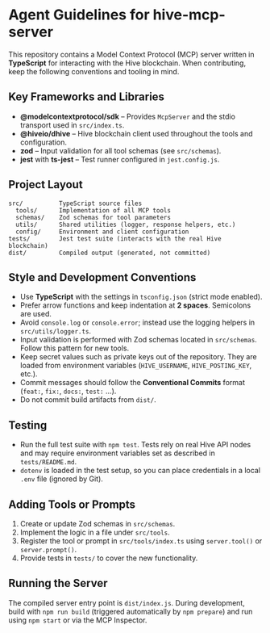 # Agent Guidelines for hive-mcp-server

This repository contains a Model Context Protocol (MCP) server written in **TypeScript** for interacting with the Hive blockchain. When contributing, keep the following conventions and tooling in mind.

## Key Frameworks and Libraries

- **@modelcontextprotocol/sdk** – Provides `McpServer` and the stdio transport used in `src/index.ts`.
- **@hiveio/dhive** – Hive blockchain client used throughout the tools and configuration.
- **zod** – Input validation for all tool schemas (see `src/schemas`).
- **jest** with **ts-jest** – Test runner configured in `jest.config.js`.

## Project Layout

```
src/          TypeScript source files
  tools/      Implementation of all MCP tools
  schemas/    Zod schemas for tool parameters
  utils/      Shared utilities (logger, response helpers, etc.)
  config/     Environment and client configuration
tests/        Jest test suite (interacts with the real Hive blockchain)
dist/         Compiled output (generated, not committed)
```

## Style and Development Conventions

- Use **TypeScript** with the settings in `tsconfig.json` (strict mode enabled).
- Prefer arrow functions and keep indentation at **2 spaces**. Semicolons are used.
- Avoid `console.log` or `console.error`; instead use the logging helpers in `src/utils/logger.ts`.
- Input validation is performed with Zod schemas located in `src/schemas`. Follow this pattern for new tools.
- Keep secret values such as private keys out of the repository. They are loaded from environment variables (`HIVE_USERNAME`, `HIVE_POSTING_KEY`, etc.).
- Commit messages should follow the **Conventional Commits** format (`feat:`, `fix:`, `docs:`, `test:` ...).
- Do not commit build artifacts from `dist/`.

## Testing

- Run the full test suite with `npm test`. Tests rely on real Hive API nodes and may require environment variables set as described in `tests/README.md`.
- `dotenv` is loaded in the test setup, so you can place credentials in a local `.env` file (ignored by Git).

## Adding Tools or Prompts

1. Create or update Zod schemas in `src/schemas`.
2. Implement the logic in a file under `src/tools`.
3. Register the tool or prompt in `src/tools/index.ts` using `server.tool()` or `server.prompt()`.
4. Provide tests in `tests/` to cover the new functionality.

## Running the Server

The compiled server entry point is `dist/index.js`. During development, build with `npm run build` (triggered automatically by `npm prepare`) and run using `npm start` or via the MCP Inspector.

